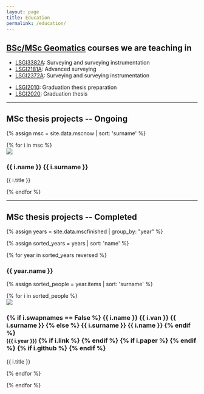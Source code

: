 ```yaml
---
layout: page
title: Education
permalink: /education/
---
```


<section id="courses"></section>
<h2><a href="http://www.lsgi.polyu.edu.hk/prospective-students/degrees-and-qualifications/master-of-science-in-geomatics/index.asp">BSc/MSc Geomatics</a> courses we are teaching in</h2>

  * [LSGI3382A](http://www.studiegids.tudelft): Surveying and surveying instrumentation
  * [LSGI2181A](http://www.studiegids.tudelft): Advanced surveying
  * [LSGI2372A](http://www.studiegids.tudelft): Surveying and surveying instrumentation
  <!-- * [GEO2001](http://www.studiegids.tudelft.nl/a101_displayCourse.do?course_id=30706): Synthesis Project -->
  * [LSGI2010](http://www.lsgi.polyu.edu.hk/prospective-students/degrees-and-qualifications/master-of-science-in-geomatics/index.asp): Graduation thesis preparation
  * [LSGI2020](http://www.lsgi.polyu.edu.hk/prospective-students/degrees-and-qualifications/master-of-science-in-geomatics/index.asp): Graduation thesis

- - -


## MSc thesis projects -- Ongoing

{% assign msc = site.data.mscnow | sort: 'surname' %}

<div class="row">
{% for i in msc %}
  <div class="col-sm-4 col-md-3">
    <div class="thumbnail">
      <img src="{{ "/img/msc/" | append: i.image | prepend: site.baseurl }}"/>
      <div class="caption">
        <h3>{{ i.name }} {{ i.surname }}</h3>
        <p>{{ i.title }}</p>
      </div>
    </div>
  </div>
{% endfor %}
</div>

- - -

## MSc thesis projects -- Completed


{% assign years = site.data.mscfinished | group_by: "year" %}

{% assign sorted_years = years | sort: 'name' %}

{% for year in sorted_years reversed %}

<h3> {{ year.name }} </h3>

{% assign sorted_people = year.items | sort: 'surname' %}

<div class="row">
{% for i in sorted_people %}
  <div class="col-sm-4 col-md-3">
    <div class="thumbnail">
      <a href="{{ i.link }}"><img src="{{ "/img/msc/" | append: i.image | prepend: site.baseurl }}"/></a>
      <div class="caption">
        <h3>
        {% if i.swapnames == False %}
          {{ i.name }} {{ i.van }} {{ i.surname }}
        {% else %}
          {{ i.surname }} {{ i.name }}
        {% endif %}
          <br />
          <small>({{ i.year }})</small>
        {% if i.link %}
          <small><a href="{{ i.link }}"><i class="fa fa-book" title="thesis"></i></a></small>
        {% endif %}
        {% if i.paper %}
          <small><a href="{{ i.paper }}"><i class="fa fa-file-text" title="paper"></i></a></small>
        {% endif %}
        {% if i.github %}
          <small><a href="{{ i.github }}"><i class="fa fa-github" title="github"></i></a></small> 
        {% endif %}
        </h3>
        <p>{{ i.title }}</p>
      </div>
    </div>
  </div>
{% endfor %}
</div>

{% endfor %}



